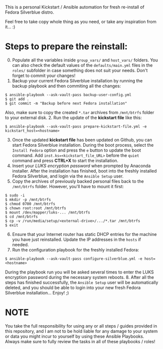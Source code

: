 This is a personal Kickstart / Ansible automation for fresh re-install of Fedora Silverblue distro.

Feel free to take copy whole thing as you need, or take any inspiration from it... :)

# Steps to prepare the reinstall:
0. Populate all the variables inside `group_vars/` and `host_vars/` folders. You can also check the default values of the `defaults/main.yml` files in the `roles/` subfolder in case something does not suit your needs. Don't forget to commit your changes!
1. Backup your current Fedora Silverblue installation by running the backup playbook and then commiting all the changes:
```
$ ansible-playbook --ask-vault-pass backup-user-config.yml
$ git add .
$ git commit -m "Backup before next Fedora installation"
```
Also, make sure to copy the created `*.tar` archives from `/mnt/btrfs` folder to your external disk.
2. Run the update of the **kickstart file** like this:
```
$ ansible-playbook --ask-vault-pass prepare-kickstart-file.yml -e kickstart_host=<hostname>
```
3. Once the updated **kickstart file** has been updated on Github, you can start Fedora Silverblue installation. During the boot process, select the `Install Fedora` option and press the `e` button to update the boot command. Add `inst.ks=<kickstart_file_URL>` before the `quiet` command and press **CTRL+X** to start the installation.
4. Insert your *LUKS encryption password* when prompted by Anaconda installer. After the installation has finished, boot into the freshly installed Fedora Silverblue, and login via the `Ansible Setup` user.
5. Copy the archives of previously backed personal files back to the `/mnt/btrfs` folder. However, you'll have to mount it first:
```
$ sudo -i
$ mkdir -p /mnt/btrfs
$ chmod 0700 /mnt/btrfs
$ chown root:root /mnt/btrfs
$ mount /dev/mapper/luks-... /mnt/btrfs
$ cd /mnt/btrfs
$ cp -v /run/media/setup/<external-drive>/.../*.tar /mnt/btrfs
$ exit
```
6. Ensure that your Internet router has static DHCP entries for the machine you have just reinstalled. Update the IP addresses in the `hosts` if needed.
7. Run the configuration playbook for the freshly installed Fedora:
```
$ ansible-playbook --ask-vault-pass configure-silverblue.yml -e host=<hostname>
```
During the playbook run you will be asked several times to enter the LUKS encryption password during the necessary system reboots.
8. After all the steps has finished successfully, the `Ansible Setup` user will be automatically deleted, and you should be able to login into your new fresh Fedora Silverblue installation... Enjoy! ;)

# NOTE
You take the full responsibility for using any or all steps / guides provided in this repository, and I am not to be hold liable for any damage to your system or data you might incur to yourself by using these Ansible Playbooks. Always make sure to fully review the tasks in all of these playbooks / roles!
